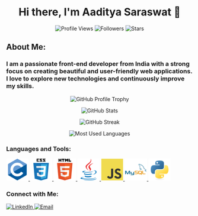 <h1 align="center">Hi there, I'm Aaditya Saraswat 👋</h1>

<p align="center">
  <img src="https://komarev.com/ghpvc/?username=aaditya-s6&label=Profile%20views&color=0e75b6&style=flat-square" alt="Profile Views" />
  <img src="https://img.shields.io/github/followers/aaditya-s6?label=Followers&style=social" alt="Followers" />
  <img src="https://img.shields.io/github/stars/aaditya-s6?label=Stars&style=social" alt="Stars" />
</p>

<h2 align="left">About Me:</h2>
<h3 align="left">
  I am a passionate front-end developer from India with a strong focus on creating beautiful and user-friendly web applications. I love to explore new technologies and continuously improve my skills.
</h3>

<p align="center">
  <img src="https://github-profile-trophy.vercel.app/?username=aaditya-s6&theme=darkhub&row=2&column=3" alt="GitHub Profile Trophy" />
</p>



<p align="center">
  <img src="https://github-readme-stats.vercel.app/api?username=aaditya-s6&show_icons=true&count_private=true&theme=dark" alt="GitHub Stats" />
</p>

<p align="center">
  <img src="https://github-readme-streak-stats.herokuapp.com/?user=aaditya-s6&theme=dark" alt="GitHub Streak" />
</p>

<p align="center">
  <img src="https://github-readme-stats.vercel.app/api/top-langs/?username=aaditya-s6&layout=compact&theme=dark" alt="Most Used Languages" />
</p>


<h3 align="left">Languages and Tools:</h3>
<p align="left">
  <a href="https://www.cprogramming.com/" target="_blank">
    <img src="https://raw.githubusercontent.com/devicons/devicon/master/icons/c/c-original.svg" alt="C" width="60" height="60"/>
  </a>
  <a href="https://www.w3schools.com/css/" target="_blank">
    <img src="https://raw.githubusercontent.com/devicons/devicon/master/icons/css3/css3-original-wordmark.svg" alt="CSS3" width="60" height="60"/>
  </a>
  <a href="https://www.w3.org/html/" target="_blank">
    <img src="https://raw.githubusercontent.com/devicons/devicon/master/icons/html5/html5-original-wordmark.svg" alt="HTML5" width="60" height="60"/>
  </a>
  <a href="https://www.java.com" target="_blank">
    <img src="https://raw.githubusercontent.com/devicons/devicon/master/icons/java/java-original.svg" alt="Java" width="60" height="60"/>
  </a>
  <a href="https://developer.mozilla.org/en-US/docs/Web/JavaScript" target="_blank">
    <img src="https://raw.githubusercontent.com/devicons/devicon/master/icons/javascript/javascript-original.svg" alt="JavaScript" width="60" height="60"/>
  </a>
  <a href="https://www.mysql.com/" target="_blank">
    <img src="https://raw.githubusercontent.com/devicons/devicon/master/icons/mysql/mysql-original-wordmark.svg" alt="MySQL" width="60" height="60"/>
  </a>
  <a href="https://www.python.org" target="_blank">
    <img src="https://raw.githubusercontent.com/devicons/devicon/master/icons/python/python-original.svg" alt="Python" width="60" height="60"/>
  </a>
</p>
<h3 align="left">Connect with Me:</h3>
<p align="left">
  <a href="https://linkedin.com/in/aaditya-saraswat-008393172" target="_blank">
    <img src="https://img.shields.io/badge/-LinkedIn-blue?style=flat-square&logo=linkedin" alt="LinkedIn" />
  </a>
  <a href="mailto:saraswataaditya60@gmail.com" target="_blank">
    <img src="https://img.shields.io/badge/-Email-red?style=flat-square&logo=mail.ru" alt="Email" />
  </a>
</p>
